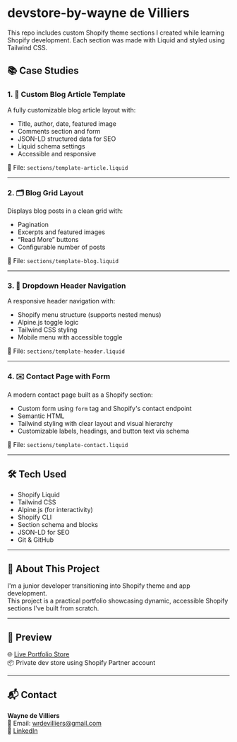 # devstore-by-wayne de Villiers

This repo includes custom Shopify theme sections I created while learning Shopify development. Each section was made with Liquid and styled using Tailwind CSS.

## 📚 Case Studies

### 1. 📝 Custom Blog Article Template

A fully customizable blog article layout with:

- Title, author, date, featured image
- Comments section and form
- JSON-LD structured data for SEO
- Liquid schema settings
- Accessible and responsive

📄 File: `sections/template-article.liquid`

---

### 2. 🗂️ Blog Grid Layout

Displays blog posts in a clean grid with:

- Pagination
- Excerpts and featured images
- “Read More” buttons
- Configurable number of posts

📄 File: `sections/template-blog.liquid`

---

### 3. 🧭 Dropdown Header Navigation

A responsive header navigation with:

- Shopify menu structure (supports nested menus)
- Alpine.js toggle logic
- Tailwind CSS styling
- Mobile menu with accessible toggle

📄 File: `sections/template-header.liquid`

---

### 4. ✉️ Contact Page with Form

A modern contact page built as a Shopify section:

- Custom form using `form` tag and Shopify's contact endpoint
- Semantic HTML
- Tailwind styling with clear layout and visual hierarchy
- Customizable labels, headings, and button text via schema

📄 File: `sections/template-contact.liquid`

---

## 🛠 Tech Used

- Shopify Liquid
- Tailwind CSS
- Alpine.js (for interactivity)
- Shopify CLI
- Section schema and blocks
- JSON-LD for SEO
- Git & GitHub

---

## 📌 About This Project

I'm a junior developer transitioning into Shopify theme and app development.  
This project is a practical portfolio showcasing dynamic, accessible Shopify sections I've built from scratch.

---

## 🔗 Preview

🌐 [Live Portfolio Store](https://digitalframeworkstudios.myshopify.com)  
📦 Private dev store using Shopify Partner account

---

## 📬 Contact

**Wayne de Villiers**  
📧 Email: wrdevilliers@gmail.com  
🔗 [LinkedIn](https://www.linkedin.com/in/waynedevilliers/)
